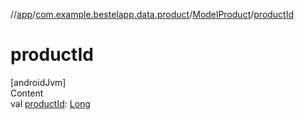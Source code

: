 //[app](../../index.md)/[com.example.bestelapp.data.product](../index.md)/[ModelProduct](index.md)/[productId](product-id.md)



# productId  
[androidJvm]  
Content  
val [productId](product-id.md): [Long](https://kotlinlang.org/api/latest/jvm/stdlib/kotlin/-long/index.html)  



